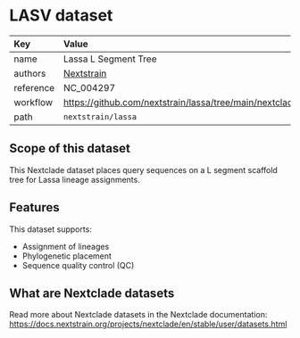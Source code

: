 # LASV dataset

| Key  | Value  |
| :-- | :-- |
| name  | Lassa L Segment Tree |
| authors | [Nextstrain](https://nextstrain.org) |
| reference | NC_004297 |
| workflow  | https://github.com/nextstrain/lassa/tree/main/nextclade  |
| path  | `nextstrain/lassa` |


## Scope of this dataset

This Nextclade dataset places query sequences on a L segment scaffold tree for Lassa lineage assignments.

## Features

This dataset supports:

- Assignment of lineages
- Phylogenetic placement
- Sequence quality control (QC)

## What are Nextclade datasets

Read more about Nextclade datasets in the Nextclade documentation: https://docs.nextstrain.org/projects/nextclade/en/stable/user/datasets.html
